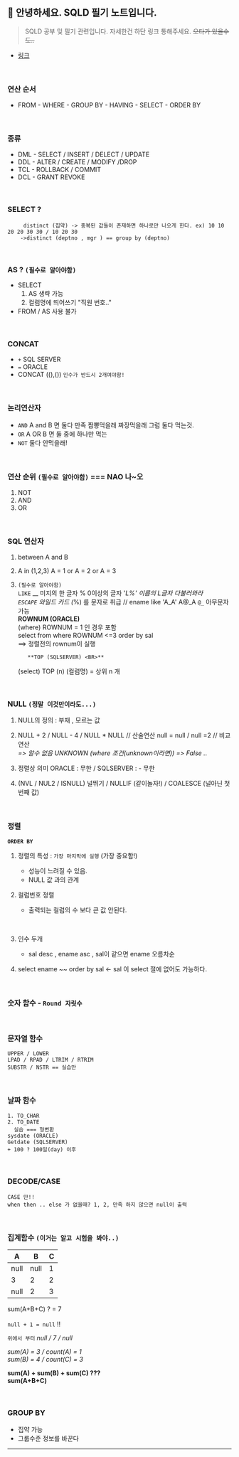 ## 🙌 안녕하세요. SQLD 필기 노트입니다.

  > SQLD 공부 및 필기 관련입니다. 자세한건 하단 링크 통해주세요. <s>오타가 있을수도..</s>

 - [링크](https://www.youtube.com/watch?v=PC3ypt_VGWI&t=2219s)

<br>

### 연산 순서

*  FROM - WHERE - GROUP BY - HAVING - SELECT - ORDER BY

<br>   

### 종류 
 -   DML - SELECT / INSERT / DELECT / UPDATE 
 -  DDL  - ALTER / CREATE / MODIFY /DROP
 - TCL - ROLLBACK / COMMIT
 - DCL - GRANT REVOKE


<br>   
   
### SELECT ? 
         distinct (집약) -> 중복된 값들이 존재하면 하나로만 나오게 한다. ex) 10 10 20 20 30 30 / 10 20 30
        ->distinct (deptno , mgr ) == group by (deptno)

<br>   
  

### AS ? `(필수로 알아야함)`
      
 - SELECT 
    1. AS 생략 가능 
    2. 컬럼명에 띄어쓰기 "직원 번호.."
 - FROM  / AS 사용 불가
   
<br>   

### CONCAT
 
 - `+` SQL SERVER
 - `=` ORACLE
 - CONCAT ((),()) `인수가 반드시 2개여야함!`
   
<br>   

### 논리연산자

 - `AND` A and B 면 둘다 만족 짬뽕먹을래 짜장먹을래 그럼 둘다 먹는것.
 - `OR`   A OR B 면 둘 중에 하나만 먹는
 - `NOT`  둘다 안먹을래!

<br>   

### 연산 순위 `(필수로 알아야함)` === NAO 나~오

 1. NOT 
 2. AND 
 3. OR 

<br>

### SQL 연산자

 1. between A and B 
2. A in (1,2,3) A = 1 or A = 2 or A = 3
3. `(필수로 알아야함)` <BR>
`LIKE`  __ 미지의 한 글자 % 0이상의 글자 '_L%' 이름의 L글자 다불러와라 <BR>
`ESCAPE` 와일드 카드 (_%) 를 문자로 취급 // ename like 'A_A' A@_A `@_` 아무문자 가능 <BR>
           **ROWNUM (ORACLE) <BR>**
	 (where) ROWNUM = 1 인 경우 포함  <BR> 
	select from where ROWNUM <=3 order by  sal <BR>
	==> 정렬전의 rownum이 실행  <BR>

          **TOP (SQLSERVER) <BR>**
	 (select) TOP (n) (컬럼명) = 상위 n 개 <BR>

<br>

### NULL `(정말 이것만이라도...)`


1. NULL의 정의 : 부재 , 모르는 값 
2. NULL + 2 / NULL - 4 / NULL * NULL // 산술연산 null = null / null =2 // 비교연산 <BR>
	*=> 알수 없음 UNKNOWN (where 조건(unknown이라면)) => False ..* <BR>

3. 정렬상 의미 ORACLE : 무한 / SQLSERVER  : - 무한
4. (NVL / NUL2 / ISNULL) 널뛰기  / NULLIF (같이놀자!) / COALESCE (널아닌 첫번째 값)


<BR>


### 정렬

**`ORDER BY`**

1. 정렬의 특성 : `가장 마지막에 실행` (가장 중요함!) <br>
	- 성능이 느려질 수 있음. <br>
	- NULL 값 과의 관계 <br>

2. 컬럼번호 정렬 
	- 출력되는 컬럼의 수 보다 큰 값 안된다.	
<br>

3. 인수 두개 <br>

     - sal desc , ename asc , sal이 같으면 ename 오름차순 

4. select ename ~~ order by sal <-  sal 이 select 절에 없어도 가능하다.

<br>   

### 숫자 함수 - `Round 자릿수`

<br> 

### 문자열 함수 

	UPPER / LOWER 
	LPAD / RPAD / LTRIM / RTRIM 
	SUBSTR / NSTR == 실습만

<br>

###  날짜 함수

	1. TO_CHAR 
	2. TO_DATE  
      실습 === 형변환
	sysdate (ORACLE)
	Getdate (SQLSERVER)
	+ 100 ? 100일(day) 이후 
   
<br>

### DECODE/CASE 
	
	CASE 만!! 
	when then .. else 가 없을때? 1, 2, 만족 하지 않으면 null이 출력

<br>

### 집계함수 `(이거는 알고 시험을 봐야..)`

| A | B | C |
| --- | --- | --- |
| null | null | 1 | 
| 3 | 2 | 2 |
| null | 2 | 3 |

sum(A+B+C) ? = 7 <br>    
`null + 1 = null` !! <br>

`위에서 부터` *null / 7 / null* <br>

*sum(A) = 3  / count(A) = 1 <br>
sum(B) = 4 / count(C) = 3 <br>*
	
**sum(A) + sum(B) + sum(C) ??? <br>
 sum(A+B+C) <br>**
 

<br>   

### GROUP BY

  - 집약 가능
  - 그룹수준 정보를 바꾼다


<HR>

